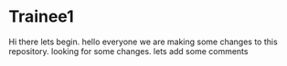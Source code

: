 # Trainee1
Hi there lets begin.
hello everyone
we are making some changes to this repository.
looking for some changes.
lets add some comments
